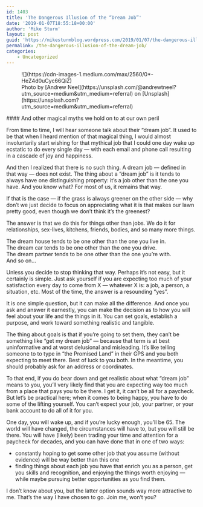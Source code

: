 ```yaml
---
id: 1403
title: 'The Dangerous Illusion of the “Dream Job”'
date: '2019-01-07T18:55:18+00:00'
author: 'Mike Sturm'
layout: post
guid: 'https://mikesturmblog.wordpress.com/2019/01/07/the-dangerous-illusion-of-the-dream-job/'
permalink: /the-dangerous-illusion-of-the-dream-job/
categories:
    - Uncategorized
---
```


<figure class="wp-caption">![](https://cdn-images-1.medium.com/max/2560/0*-HeZ4d0uCyc66QiZ)<figcaption class="wp-caption-text">Photo by [Andrew Neel](https://unsplash.com/@andrewtneel?utm_source=medium&utm_medium=referral) on [Unsplash](https://unsplash.com?utm_source=medium&utm_medium=referral)</figcaption></figure>#### And other magical myths we hold on to at our own peril

From time to time, I will hear someone talk about their “dream job”. It used to be that when I heard mention of that magical thing, I would almost involuntarily start wishing for that mythical job that I could one day wake up ecstatic to do every single day — with each email and phone call resulting in a cascade of joy and happiness.

And then I realized that there is no such thing. A dream job — defined in that way — does not exist. The thing about a “dream job” is it tends to always have one distinguishing property: it’s a job other than the one you have. And you know what? For most of us, it remains that way.

If that is the case — if the grass is always greener on the other side — why don’t we just decide to focus on appreciating what it is that makes our lawn pretty good, even though we don’t think it’s the greenest?

The answer is that we do this for things other than jobs. We do it for relationships, sex-lives, kitchens, friends, bodies, and so many more things.

The dream house tends to be one other than the one you live in.  
The dream car tends to be one other than the one you drive.  
The dream partner tends to be one other than the one you’re with.  
And so on…

Unless you decide to stop thinking that way. Perhaps it’s not easy, but it certainly is simple. Just ask yourself if you are expecting too much of your satisfaction every day to come from X — whatever X is: a job, a person, a situation, etc. Most of the time, the answer is a resounding “yes”.

It is one simple question, but it can make all the difference. And once you ask and answer it earnestly, you can make the decision as to how you will feel about your life and the things in it. You can set goals, establish a purpose, and work toward something realistic and tangible.

The thing about goals is that if you’re going to set them, they can’t be something like “get my dream job” — because that term is at best uninformative and at worst delusional and misleading. It’s like telling someone to to type in “the Promised Land” in their GPS and you both expecting to meet there. Best of luck to you both. In the meantime, you should probably ask for an address or coordinates.

To that end, if you do bear down and get realistic about what “dream job” means to you, you’ll very likely find that you are expecting way too much from a place that pays you to be there. I get it, it can’t be all for a paycheck. But let’s be practical here; when it comes to being happy, you have to do some of the lifting yourself. You can’t expect your job, your partner, or your bank account to do all of it for you.

One day, you will wake up, and if you’re lucky enough, you’ll be 65. The world will have changed, the circumstances will have to, but you will still be there. You will have (likely) been trading your time and attention for a paycheck for decades, and you can have done that in one of two ways:

- constantly hoping to get some other job that you assume (without evidence) will be way better than this one
- finding things about each job you have that enrich you as a person, get you skills and recognition, and enjoying the things worth enjoying — while maybe pursuing better opportunities as you find them.

I don’t know about you, but the latter option sounds way more attractive to me. That’s the way I have chosen to go. Join me, won’t you?